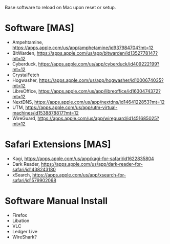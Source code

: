 Base software to reload on Mac upon reset or setup.

# Software [MAS]
- Ampehtamine, https://apps.apple.com/us/app/amphetamine/id937984704?mt=12
- BitWarden, https://apps.apple.com/us/app/bitwarden/id1352778147?mt=12
- Cyberduck, https://apps.apple.com/us/app/cyberduck/id409222199?mt=12
- CrystalFetch
- Hogwasher, https://apps.apple.com/us/app/hogwasher/id1000674035?mt=12
- LibreOffice, https://apps.apple.com/us/app/libreoffice/id1630474372?mt=12
- NextDNS, https://apps.apple.com/us/app/nextdns/id1464122853?mt=12
- UTM, https://apps.apple.com/us/app/utm-virtual-machines/id1538878817?mt=12
- WireGuard, https://apps.apple.com/us/app/wireguard/id1451685025?mt=12

# Safari Extensions [MAS]
- Kagi, https://apps.apple.com/us/app/kagi-for-safari/id1622835804
- Dark Reader, https://apps.apple.com/us/app/dark-reader-for-safari/id1438243180
- xSearch, https://apps.apple.com/us/app/xsearch-for-safari/id1579902068
  
# Software Manual Install
- Firefox
- Libation
- VLC
- Ledger Live
- WireShark?
